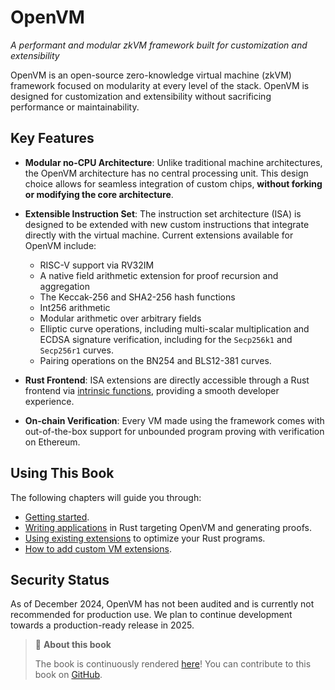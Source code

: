 # OpenVM

_A performant and modular zkVM framework built for customization and extensibility_

OpenVM is an open-source zero-knowledge virtual machine (zkVM) framework focused on modularity at every level of the stack. OpenVM is designed for customization and extensibility without sacrificing performance or maintainability.

## Key Features

- **Modular no-CPU Architecture**: Unlike traditional machine architectures, the OpenVM architecture has no central processing unit. This design choice allows for seamless integration of custom chips, **without forking or modifying the core architecture**.

- **Extensible Instruction Set**: The instruction set architecture (ISA) is designed to be extended with new custom instructions that integrate directly with the virtual machine. Current extensions available for OpenVM include:
  - RISC-V support via RV32IM
  - A native field arithmetic extension for proof recursion and aggregation
  - The Keccak-256 and SHA2-256 hash functions
  - Int256 arithmetic
  - Modular arithmetic over arbitrary fields
  - Elliptic curve operations, including multi-scalar multiplication and ECDSA signature verification, including for the `Secp256k1` and `Secp256r1` curves.
  - Pairing operations on the BN254 and BLS12-381 curves.

- **Rust Frontend**: ISA extensions are directly accessible through a Rust frontend via [intrinsic functions](https://en.wikipedia.org/wiki/Intrinsic_function), providing a smooth developer experience.

- **On-chain Verification**: Every VM made using the framework comes with out-of-the-box support for unbounded program proving with verification on Ethereum.

## Using This Book

The following chapters will guide you through:

- [Getting started](./getting-started/install.md).
- [Writing applications](./writing-apps/overview.md) in Rust targeting OpenVM and generating proofs.
- [Using existing extensions](./custom-extensions/overview.md) to optimize your Rust programs.
- [How to add custom VM extensions](./advanced-usage/new-extension.md).

## Security Status

As of December 2024, OpenVM has not been audited and is currently not recommended for production use. We plan to continue development towards a production-ready release in 2025.

> 📖 **About this book**
>
> The book is continuously rendered [here](https://book.openvm.dev/)!
> You can contribute to this book on [GitHub][gh-book].

[gh-book]: https://github.com/openvm-org/openvm/tree/main/book